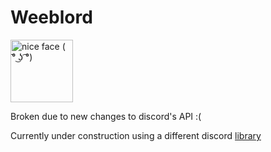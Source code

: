 # Weeblord
<img src="https://cdn.discordapp.com/attachments/625670917263196174/625680239833382913/wow.jpg" width="100" title="nice face ( ͡° ͜ʖ ͡°)" />

Broken due to new changes to discord's API :(

Currently under construction using a different discord [library](https://guide.pycord.dev/)